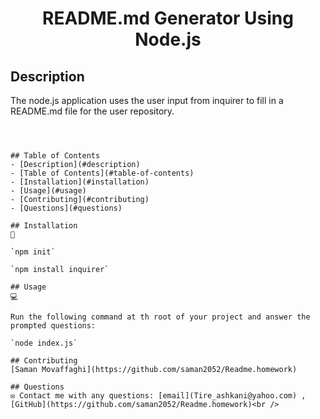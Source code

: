 
<h1 align="center">README.md Generator Using Node.js </h1>
   
  

   
## Description
  
  The node.js application uses the user input from inquirer to fill in a README.md file for the user repository. 
    
  

```
  

  
## Table of Contents
- [Description](#description)
- [Table of Contents](#table-of-contents)
- [Installation](#installation)
- [Usage](#usage)
- [Contributing](#contributing)
- [Questions](#questions)

## Installation
💾   
  
`npm init`
  
`npm install inquirer`
  
## Usage
💻   
  
Run the following command at th root of your project and answer the prompted questions:
  
`node index.js`

## Contributing
[Saman Movaffaghi](https://github.com/saman2052/Readme.homework)

## Questions
✉️ Contact me with any questions: [email](Tire_ashkani@yahoo.com) , [GitHub](https://github.com/saman2052/Readme.homework)<br />

    

